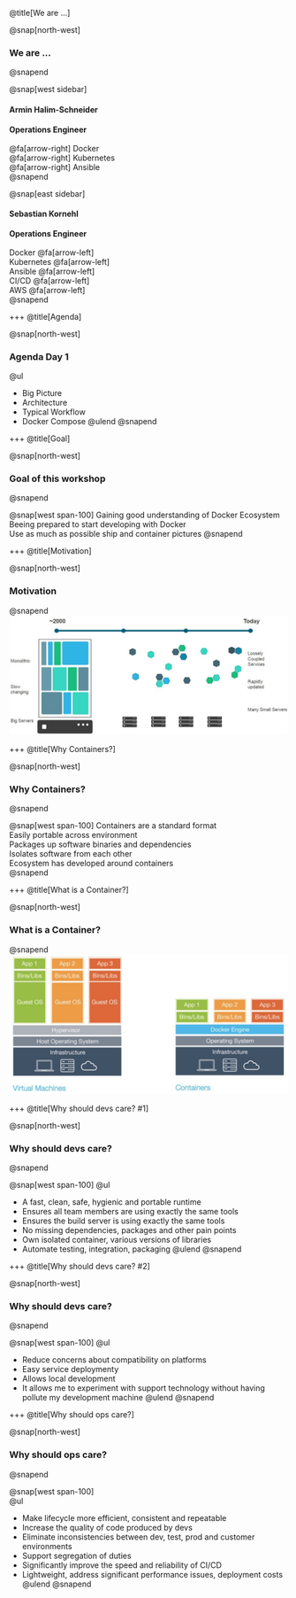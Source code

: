 @title[We are ...]

@snap[north-west]
### We are ...
@snapend

@snap[west sidebar]
#### Armin Halim-Schneider
__Operations Engineer__ <br/><br/>
@fa[arrow-right] Docker <br/>
@fa[arrow-right] Kubernetes <br/>
@fa[arrow-right] Ansible <br/>
@snapend

@snap[east sidebar]
#### Sebastian Kornehl
__Operations Engineer__ <br/><br/>
Docker @fa[arrow-left] <br/>
Kubernetes @fa[arrow-left] <br/>
Ansible @fa[arrow-left] <br/>
CI/CD @fa[arrow-left] <br/>
AWS @fa[arrow-left] <br/>
@snapend

+++
@title[Agenda]

@snap[north-west]
### Agenda Day 1
@ul[](false)
- Big Picture
- Architecture
- Typical Workflow
- Docker Compose
@ulend
@snapend

+++
@title[Goal]

@snap[north-west]
### Goal of this workshop
@snapend

@snap[west span-100]
Gaining good understanding of Docker Ecosystem </br>
Beeing prepared to start developing with Docker </br>
Use as much as possible ship and container pictures
@snapend

+++
@title[Motivation]

@snap[north-west]
### Motivation
@snapend
![docker_apps_changing](template/img/docker_apps_changing.jpg)

+++
@title[Why Containers?]

@snap[north-west]
### Why Containers?
@snapend

@snap[west span-100]
Containers are a standard format<br/>
Easily portable across environment<br/>
Packages up software binaries and dependencies<br/>
Isolates software from each other<br/>
Ecosystem has developed around containers<br/>
@snapend

+++
@title[What is a Container?]

@snap[north-west]
### What is a Container?
@snapend
![systems_comparison](template/img/systems_comparison.jpg)

+++
@title[Why should devs care? #1]

@snap[north-west]
### Why should devs care?
@snapend

@snap[west span-100]
@ul[](false)
- A fast, clean, safe, hygienic and portable runtime
- Ensures all team members are using exactly the same tools
- Ensures the build server is using exactly the same tools
- No missing dependencies, packages and other pain points
- Own isolated container, various versions of libraries
- Automate testing, integration, packaging
@ulend
@snapend

+++
@title[Why should devs care? #2]

@snap[north-west]
### Why should devs care?
@snapend

@snap[west span-100]
@ul[](false)
- Reduce concerns about compatibility on platforms
- Easy service deploymenty
- Allows local development
- It allows me to experiment with support technology without having pollute my development machine 
@ulend
@snapend

+++
@title[Why should ops care?]

@snap[north-west]
### Why should ops care?
@snapend

@snap[west span-100]
<br/>
@ul[](false)
- Make lifecycle more efficient, consistent and repeatable
- Increase the quality of code produced by devs
- Eliminate inconsistencies between dev, test, prod and customer environments
- Support segregation of duties
- Significantly improve the speed and reliability of CI/CD
- Lightweight, address significant performance issues, deployment costs
@ulend
@snapend
